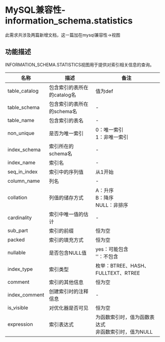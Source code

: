# MySQL兼容性-information_schema.statistics

此需求共涉及两篇新增文档，这一篇加在mysql兼容性->视图

## 功能描述

INFORMATION_SCHEMA.STATISTICS视图用于提供对索引相关信息的查询。

| 名称          | 描述                        | 备注                                                   |
| ------------- | --------------------------- | ------------------------------------------------------ |
| table_catalog | 包含索引的表所在的catalog名 | 值为def                                                |
| table_schema  | 包含索引的表所在的schema名  | -                                                      |
| table_name    | 包含索引的表名              | -                                                      |
| non_unique    | 是否为唯一索引              | 0：唯一索引<br>1：非唯一索引                           |
| index_schema  | 索引所在的schema名          | -                                                      |
| index_name    | 索引名                      | -                                                      |
| seq_in_index  | 索引中的序列值              | 从1开始                                                |
| column_name   | 列名                        | -                                                      |
| collation     | 列值的储存方式              | A：升序<br>B：降序<br>NULL：非排序                     |
| cardinality   | 索引中唯一值的估计          | -                                                      |
| sub_part      | 索引的前缀                  | 恒为空                                                 |
| packed        | 索引的填充方式              | 恒为空                                                 |
| nullable      | 是否包含NULL值              | yes：可能包含<br>''：不包含                            |
| index_type    | 索引类型                    | 枚举：BTREE、HASH、FULLTEXT、RTREE                     |
| comment       | 索引的其他信息              | 恒为空                                                 |
| index_comment | 创建索引时的注释信息        | -                                                      |
| is_visible    | 对优化器是否可见            | 恒为空                                                 |
| expression    | 索引表达式                  | 为函数索引时，值为函数表达式<br>非函数索引时，值为NULL |
